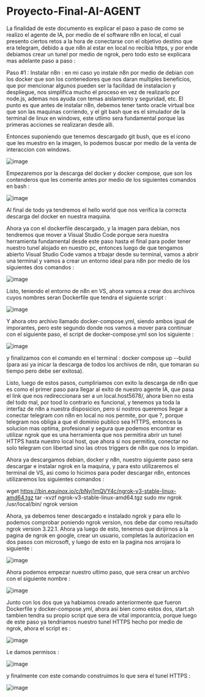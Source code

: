 # Proyecto-Final-AI-AGENT
La finalidad de este documento es explicar el paso a paso de como se realizo el agente de IA, por medio de el software n8n en local, el cual presento ciertos retos a la hora de conectarse con el objetivo destino que era telegram, debido a que n8n al estar en local no recibia https, y por ende debiamos crear un tunel por medio de ngrok, pero todo esto se explicara mas adelante paso a paso : 

Paso #1 : 
Instalar n8n : en mi caso yo instale n8n por medio de debian con los docker que son los contenedores que nos daran multiples beneficios, que por mencionar algunos pueden ser la facilidad de instalacion y despliegue, nos simplifica mucho el proceso en vez de realizarlo por node.js, ademas nos ayuda con temas aislamiento y seguridad, etc.
El punto es que antes de instalar n8n, debemos tener tanto oracle virtual box que son las maquinas corriendo, y el git bash que es el simulador de la terminal de linux en windows, este utlimo sera fundamental porque las primeras acciones se realizaran desde alli.

Entonces suponiendo que tenemos descargado git bush, que es el icono que les muestro en la imagen, lo podemos buscar por medio de la venta de interaccion con windows.


![image](https://github.com/user-attachments/assets/b7d06a3e-b755-4ac7-b44e-e5476d5f6c6b)



Empezaremos por la descarga del docker y docker compose, que son los contenderos que les comente antes por medio de los siguientes comandos en bash : 


![image](https://github.com/user-attachments/assets/b4a37a66-c68c-440e-9b53-9a6bf2446856)



Al final de todo ya tendremos el hello world que nos verifica la correcta descarga del docker en nuestra maquina.

Ahora ya con el dockerfile descargado, y la imagen para debian, nos tendremos que mover a Visual Studio Code porque sera nuestra herramienta fundamental desde este paso hasta el final para poder tener nuestro tunel alojado en nuestro pc, entonces luego de que tengamos abierto Visual Studio Code vamos a trbajar desde su terminal, vamos a abrir una terminal y vamos a crear un entorno ideal para n8n por medio de los siguientes dos comandos : 

![image](https://github.com/user-attachments/assets/55d87455-2c8f-47b1-ac00-8273f5f03ce2)


Listo, teniendo el entorno de n8n en VS, ahora vamos a crear dos archivos cuyos nombres seran Dockerfile que tendra el siguiente script : 


![image](https://github.com/user-attachments/assets/7d4fad02-ea0a-49cc-89ff-a929ab18626e)



Y ahora otro archivo llamado docker-compose.yml, siendo ambos igual de imporantes, pero este segundo donde nos vamos a mover para continuar con el siguiente paso, el script de docker-compose.yml son los siguiente : 



![image](https://github.com/user-attachments/assets/7e4facee-d316-44cb-aa60-eaf250cd57da)



    

y finalizamos con el comando en el terminal : docker compose up --build (para asi ya inicar la descarga de todos los archivos de n8n, que tomaran su tiempo pero debe ser exitosa).



Listo, luego de estos pasos, cumpliriamos con exito la descarga de n8n que es como el primer paso para llegar al exito de nuestro agente IA, que pasa el link que nos redireccionara ser a un local.host5678/, ahora bien no esta del todo mal, por tood lo contrario es funcional, y tenemos ya toda la interfaz de n8n a nuestra disposicion, pero si nostros queremos llegar a conectar telegram con n8n en local no nos permite, por que ?, porque telegram nos obliga a que el dominio publico sea HTTPS, entonces la solucion mas optima, profesional y segura que podemos encontrar es utilizar ngrok que es una herramienta que nos permitira abrir un tunel HTTPS hasta nuestro local host, que ahora si nos permitira, conectar no solo telegram con libertad sino las otros triggers de n8n que nos lo impidan.

Ahora ya descargamos debian, docker y n8n, nuestro siguiente paso sera descargar e instalar ngrok en la maquina, y para esto utilizaremos el terminal de VS, asi como lo hicimos para poder descargar n8n, entonces utilizaremos los siguientes comandos : 


wget https://bin.equinox.io/c/bNyj1mQVY4c/ngrok-v3-stable-linux-amd64.tgz
tar -xvzf ngrok-v3-stable-linux-amd64.tgz
sudo mv ngrok /usr/local/bin/
ngrok version






Ahora, ya debemos tener descargado e instalado ngrok y para ello lo podemos comprobar poniendo ngrok version, nos debe dar como resultado ngrok version 3.22.1. Ahora ya luego de esto, tenemos que dirijirnos a la pagina de ngrok en google, crear un usuario, completas la autorizacion en dos pasos con microsoft, y luego de esto en la pagina nos arrojara lo siguiente : 

![image](https://github.com/user-attachments/assets/ee21567e-7712-4319-b908-46a32e63d34c)






Ahora podemos empezar nuestro ultimo paso, que sera crear un archivo con el siguiente nombre : 

![image](https://github.com/user-attachments/assets/bc7cb59f-471e-473c-aba4-a29e2e094baa)


Junto con los dos que ya habiamos creado anteriormente que fueron Dockerfile y docker-compose.yml, ahora asi bien como estos dos, start.sh tambien tendra su propio script que sera de vital imporantcia, porque luego de este paso ya tendriamos nuestro tunel HTTPS hecho por medio de ngrok, ahora el script es : 


![image](https://github.com/user-attachments/assets/67b585b7-10c8-474a-b293-c1f6be233009)



Le damos permisos : 


![image](https://github.com/user-attachments/assets/c822c4fe-3e2b-4ffc-9e31-598e3221104d)




y finalmente con este comando construimos lo que sera el tunel HTTPS : 


![image](https://github.com/user-attachments/assets/3158bb41-ed22-4bbd-8956-7a4fa423d89a)


















